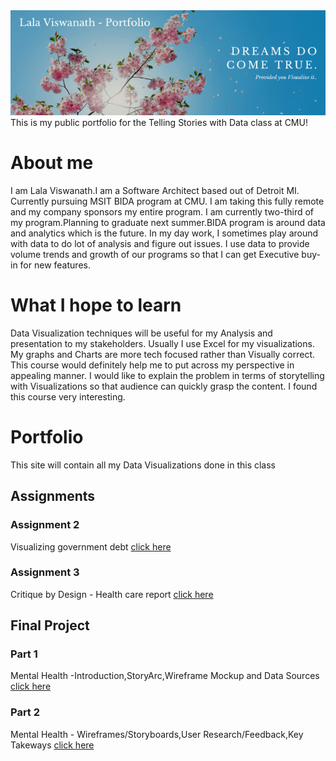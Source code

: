 <img src="DreamsComeTrue.png" class="center"/>
This is my public portfolio for the Telling Stories with Data class at CMU!

# About me
I am Lala Viswanath.I am a Software Architect based out of Detroit MI.
Currently pursuing MSIT BIDA program at CMU. I am taking this fully remote and my company sponsors my entire program.
I am currently two-third of my program.Planning to graduate next summer.BIDA program is around data and analytics which is the future.
In my day work, I sometimes play around with data  to do lot of analysis and figure out issues.
I use data to provide volume trends and growth of our programs so that I can get Executive buy-in for new features.

# What I hope to learn
Data Visualization techniques will be useful for my Analysis and presentation to my stakeholders.
Usually I use Excel for my visualizations. My graphs and Charts are more tech focused rather than Visually correct.
This course would definitely help me to put across my perspective in appealing manner.
I would like to explain the problem in terms of storytelling with Visualizations so that audience can quickly grasp the content.
I found this course very interesting.

# Portfolio
This site will contain all my Data Visualizations done in this class

## Assignments

### Assignment 2
Visualizing government debt [click here](https://lala-data.github.io/cmustudent-repository/govtdebt.html)

### Assignment 3
Critique by Design - Health care report [click here](https://lala-data.github.io/cmustudent-repository/healthcarereport.html)

## Final Project

### Part 1
Mental Health -Introduction,StoryArc,Wireframe Mockup and Data Sources [click here](https://lala-data.github.io/cmustudent-repository/mentalhealth_part1.html)

### Part 2
Mental Health - Wireframes/Storyboards,User Research/Feedback,Key Takeways [click here](https://lala-data.github.io/cmustudent-repository/mentalhealth_part2.html)

<!--div class="flourish-embed flourish-chart" data-src="visualisation/3707685" data-url="https://flo.uri.sh/visualisation/3707685/embed" aria-label=""><script src="https://public.flourish.studio/resources/embed.js"></script></div-->
